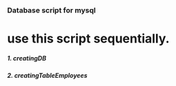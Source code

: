 ### Database script for mysql
# use this script sequentially.
##### 1. creatingDB
##### 2. creatingTableEmployees
